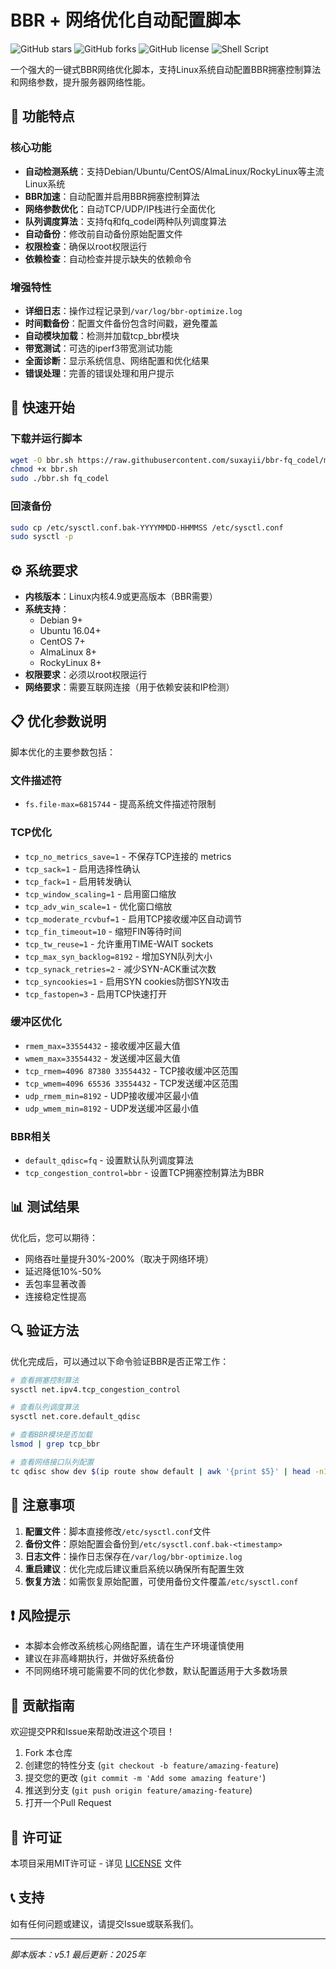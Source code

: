 # BBR + 网络优化自动配置脚本

![GitHub stars](https://img.shields.io/github/stars/yourusername/bbr-optimizer?style=social)
![GitHub forks](https://img.shields.io/github/forks/yourusername/bbr-optimizer?style=social)
![GitHub license](https://img.shields.io/github/license/yourusername/bbr-optimizer)
![Shell Script](https://img.shields.io/badge/language-Shell%20Script-blue)

一个强大的一键式BBR网络优化脚本，支持Linux系统自动配置BBR拥塞控制算法和网络参数，提升服务器网络性能。

## 🌟 功能特点

### 核心功能
- **自动检测系统**：支持Debian/Ubuntu/CentOS/AlmaLinux/RockyLinux等主流Linux系统
- **BBR加速**：自动配置并启用BBR拥塞控制算法
- **网络参数优化**：自动TCP/UDP/IP栈进行全面优化
- **队列调度算法**：支持fq和fq_codel两种队列调度算法
- **自动备份**：修改前自动备份原始配置文件
- **权限检查**：确保以root权限运行
- **依赖检查**：自动检查并提示缺失的依赖命令

### 增强特性
- **详细日志**：操作过程记录到`/var/log/bbr-optimize.log`
- **时间戳备份**：配置文件备份包含时间戳，避免覆盖
- **自动模块加载**：检测并加载tcp_bbr模块
- **带宽测试**：可选的iperf3带宽测试功能
- **全面诊断**：显示系统信息、网络配置和优化结果
- **错误处理**：完善的错误处理和用户提示

## 🚀 快速开始

### 下载并运行脚本
```bash
wget -O bbr.sh https://raw.githubusercontent.com/suxayii/bbr-fq_codel/main/bbr-fq.sh
chmod +x bbr.sh
sudo ./bbr.sh fq_codel
```

### 回滚备份
```bash
sudo cp /etc/sysctl.conf.bak-YYYYMMDD-HHMMSS /etc/sysctl.conf
sudo sysctl -p
```
## ⚙️ 系统要求

- **内核版本**：Linux内核4.9或更高版本（BBR需要）
- **系统支持**：
  - Debian 9+
  - Ubuntu 16.04+
  - CentOS 7+
  - AlmaLinux 8+
  - RockyLinux 8+
- **权限要求**：必须以root权限运行
- **网络要求**：需要互联网连接（用于依赖安装和IP检测）

## 📋 优化参数说明

脚本优化的主要参数包括：

### 文件描述符
- `fs.file-max=6815744` - 提高系统文件描述符限制

### TCP优化
- `tcp_no_metrics_save=1` - 不保存TCP连接的 metrics
- `tcp_sack=1` - 启用选择性确认
- `tcp_fack=1` - 启用转发确认
- `tcp_window_scaling=1` - 启用窗口缩放
- `tcp_adv_win_scale=1` - 优化窗口缩放
- `tcp_moderate_rcvbuf=1` - 启用TCP接收缓冲区自动调节
- `tcp_fin_timeout=10` - 缩短FIN等待时间
- `tcp_tw_reuse=1` - 允许重用TIME-WAIT sockets
- `tcp_max_syn_backlog=8192` - 增加SYN队列大小
- `tcp_synack_retries=2` - 减少SYN-ACK重试次数
- `tcp_syncookies=1` - 启用SYN cookies防御SYN攻击
- `tcp_fastopen=3` - 启用TCP快速打开

### 缓冲区优化
- `rmem_max=33554432` - 接收缓冲区最大值
- `wmem_max=33554432` - 发送缓冲区最大值
- `tcp_rmem=4096 87380 33554432` - TCP接收缓冲区范围
- `tcp_wmem=4096 65536 33554432` - TCP发送缓冲区范围
- `udp_rmem_min=8192` - UDP接收缓冲区最小值
- `udp_wmem_min=8192` - UDP发送缓冲区最小值

### BBR相关
- `default_qdisc=fq` - 设置默认队列调度算法
- `tcp_congestion_control=bbr` - 设置TCP拥塞控制算法为BBR

## 📊 测试结果

优化后，您可以期待：
- 网络吞吐量提升30%-200%（取决于网络环境）
- 延迟降低10%-50%
- 丢包率显著改善
- 连接稳定性提高

## 🔍 验证方法

优化完成后，可以通过以下命令验证BBR是否正常工作：

```bash
# 查看拥塞控制算法
sysctl net.ipv4.tcp_congestion_control

# 查看队列调度算法
sysctl net.core.default_qdisc

# 查看BBR模块是否加载
lsmod | grep tcp_bbr

# 查看网络接口队列配置
tc qdisc show dev $(ip route show default | awk '{print $5}' | head -n1)
```

## 📝 注意事项

1. **配置文件**：脚本直接修改`/etc/sysctl.conf`文件
2. **备份文件**：原始配置会备份到`/etc/sysctl.conf.bak-<timestamp>`
3. **日志文件**：操作日志保存在`/var/log/bbr-optimize.log`
4. **重启建议**：优化完成后建议重启系统以确保所有配置生效
5. **恢复方法**：如需恢复原始配置，可使用备份文件覆盖`/etc/sysctl.conf`

## ❗ 风险提示

- 本脚本会修改系统核心网络配置，请在生产环境谨慎使用
- 建议在非高峰期执行，并做好系统备份
- 不同网络环境可能需要不同的优化参数，默认配置适用于大多数场景

## 🤝 贡献指南

欢迎提交PR和Issue来帮助改进这个项目！

1. Fork 本仓库
2. 创建您的特性分支 (`git checkout -b feature/amazing-feature`)
3. 提交您的更改 (`git commit -m 'Add some amazing feature'`)
4. 推送到分支 (`git push origin feature/amazing-feature`)
5. 打开一个Pull Request

## 📄 许可证

本项目采用MIT许可证 - 详见 [LICENSE](LICENSE) 文件

## 📞 支持

如有任何问题或建议，请提交Issue或联系我们。

---

*脚本版本：v5.1*
*最后更新：2025年*
